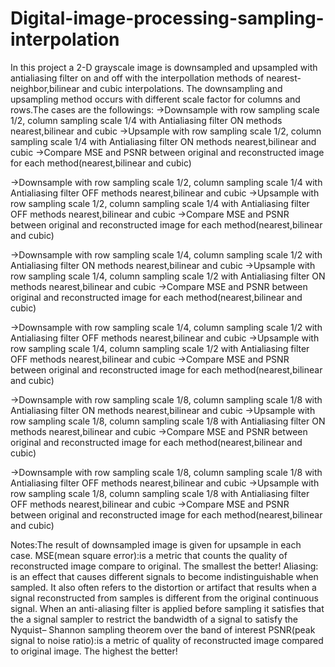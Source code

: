 # Digital-image-processing-sampling-interpolation

In this project a 2-D grayscale image is downsampled and upsampled with antialiasing filter on and off with the interpollation methods of nearest-neighbor,bilinear and cubic interpolations.
The downsampling and upsampling method occurs with different scale factor for columns and rows.The cases are the followings:
->Downsample with row sampling scale 1/2, column sampling scale 1/4 with Antialiasing filter ON methods nearest,bilinear and cubic
->Upsample with row sampling scale 1/2, column sampling scale 1/4 with Antialiasing filter ON methods nearest,bilinear and cubic
->Compare MSE and PSNR between original and reconstructed image for each method(nearest,bilinear and cubic)


->Downsample with row sampling scale 1/2, column sampling scale 1/4 with Antialiasing filter OFF methods nearest,bilinear and cubic
->Upsample with row sampling scale 1/2, column sampling scale 1/4 with Antialiasing filter OFF methods nearest,bilinear and cubic
->Compare MSE and PSNR between original and reconstructed image for each method(nearest,bilinear and cubic)

->Downsample with row sampling scale 1/4, column sampling scale 1/2 with Antialiasing filter ON methods nearest,bilinear and cubic
->Upsample with row sampling scale 1/4, column sampling scale 1/2 with Antialiasing filter ON methods nearest,bilinear and cubic
->Compare MSE and PSNR between original and reconstructed image for each method(nearest,bilinear and cubic)

->Downsample with row sampling scale 1/4, column sampling scale 1/2 with Antialiasing filter OFF methods nearest,bilinear and cubic
->Upsample with row sampling scale 1/4, column sampling scale 1/2 with Antialiasing filter OFF methods nearest,bilinear and cubic
->Compare MSE and PSNR between original and reconstructed image for each method(nearest,bilinear and cubic)

->Downsample with row sampling scale 1/8, column sampling scale 1/8 with Antialiasing filter ON methods nearest,bilinear and cubic
->Upsample with row sampling scale 1/8, column sampling scale 1/8 with Antialiasing filter ON methods nearest,bilinear and cubic
->Compare MSE and PSNR between original and reconstructed image for each method(nearest,bilinear and cubic)

->Downsample with row sampling scale 1/8, column sampling scale 1/8 with Antialiasing filter OFF methods nearest,bilinear and cubic
->Upsample with row sampling scale 1/8, column sampling scale 1/8 with Antialiasing filter OFF methods nearest,bilinear and cubic
->Compare MSE and PSNR between original and reconstructed image for each method(nearest,bilinear and cubic)

Notes:The result of downsampled image is given for upsample in each case.
MSE(mean square error):is a metric that counts the quality of reconstructed image compare to original.
The smallest the better!
Aliasing: is an effect that causes different signals to become indistinguishable 
when sampled. It also often refers to the distortion or artifact that results when 
a signal reconstructed from samples is different from the original continuous 
signal. When an anti-aliasing filter is applied before sampling it satisfies that the
a signal sampler to restrict the bandwidth of a signal to satisfy the Nyquist–
Shannon sampling theorem over the band of interest
PSNR(peak signal to noise ratio):is a metric of quality of reconstructed image compared to original image.
The highest the better!

